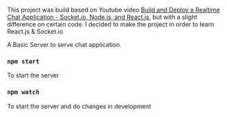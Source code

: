 This project was build based on Youtube video [Build and Deploy a Realtime Chat Application - Socket.io, Node.js, and React.js](https://www.youtube.com/watch?v=ZwFA3YMfkoc&list=PLNAb1QMgzT2bGwW2VHU9EqEr16acZ4-KZ), but with a slight difference on certain code. I decided to make the project in order to learn React.js & Socket.io

A Basic Server to serve chat application.

### `npm start`
To start the server

### `npm watch`
To start the server and do changes in development